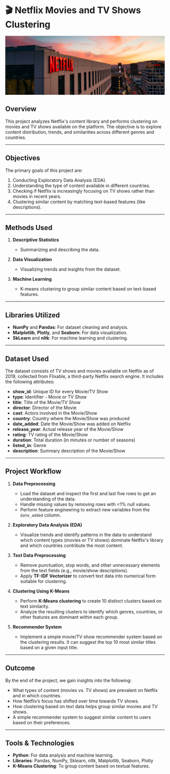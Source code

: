 # 🎬 Netflix Movies and TV Shows Clustering

<p align="center"> 
  <img src="https://github.com/anishjohnson/NETFLIX-MOVIES-AND-TV-SHOWS-CLUSTERING/blob/main/Images_used/venti-views-lI7dlA5VBp8-unsplash.jpg">
</p>

## **Overview**  
This project analyzes Netflix's content library and performs clustering on movies and TV shows available on the platform. The objective is to explore content distribution, trends, and similarities across different genres and countries.

---

## **Objectives**  
The primary goals of this project are:  
1. Conducting Exploratory Data Analysis (EDA).  
2. Understanding the type of content available in different countries.  
3. Checking if Netflix is increasingly focusing on TV shows rather than movies in recent years.  
4. Clustering similar content by matching text-based features (like descriptions).

---

## **Methods Used**  
1. **Descriptive Statistics**  
   - Summarizing and describing the data.  

2. **Data Visualization**  
   - Visualizing trends and insights from the dataset.  

3. **Machine Learning**  
   - K-means clustering to group similar content based on text-based features.

---

## **Libraries Utilized**  
- **NumPy** and **Pandas**: For dataset cleaning and analysis.  
- **Matplotlib**, **Plotly**, and **Seaborn**: For data visualization.  
- **SkLearn** and **nltk**: For machine learning and clustering.

---

## **Dataset Used**  
The dataset consists of TV shows and movies available on Netflix as of 2019, collected from Flixable, a third-party Netflix search engine. It includes the following attributes:

- **show_id**: Unique ID for every Movie/TV Show  
- **type**: Identifier - Movie or TV Show  
- **title**: Title of the Movie/TV Show  
- **director**: Director of the Movie  
- **cast**: Actors involved in the Movie/Show  
- **country**: Country where the Movie/Show was produced  
- **date_added**: Date the Movie/Show was added on Netflix  
- **release_year**: Actual release year of the Movie/Show  
- **rating**: TV rating of the Movie/Show  
- **duration**: Total duration (in minutes or number of seasons)  
- **listed_in**: Genre  
- **description**: Summary description of the Movie/Show  

---

## **Project Workflow**  

1. **Data Preprocessing**  
   - Load the dataset and inspect the first and last five rows to get an understanding of the data.  
   - Handle missing values by removing rows with <1% null values.  
   - Perform feature engineering to extract new variables from the `date_added` column.

2. **Exploratory Data Analysis (EDA)**  
   - Visualize trends and identify patterns in the data to understand which content types (movies or TV shows) dominate Netflix's library and which countries contribute the most content.

3. **Text Data Preprocessing**  
   - Remove punctuation, stop words, and other unnecessary elements from the text fields (e.g., movie/show descriptions).  
   - Apply **TF-IDF Vectorizer** to convert text data into numerical form suitable for clustering.

4. **Clustering Using K-Means**  
   - Perform **K-Means clustering** to create 10 distinct clusters based on text similarity.  
   - Analyze the resulting clusters to identify which genres, countries, or other features are dominant within each group.

5. **Recommender System**  
   - Implement a simple movie/TV show recommender system based on the clustering results. It can suggest the top 10 most similar titles based on a given input title.

---

## **Outcome**  
By the end of the project, we gain insights into the following:
- What types of content (movies vs. TV shows) are prevalent on Netflix and in which countries.
- How Netflix’s focus has shifted over time towards TV shows.
- How clustering based on text data helps group similar movies and TV shows.
- A simple recommender system to suggest similar content to users based on their preferences.

--- 

## **Tools & Technologies**  
- **Python**: For data analysis and machine learning.  
- **Libraries**: Pandas, NumPy, Sklearn, nltk, Matplotlib, Seaborn, Plotly  
- **K-Means Clustering**: To group content based on textual features.  
